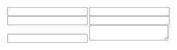 <form name="fo">
  <input type="text" name="full-name">
  <input type="text" name="path">
  <input type="text" name="received">
  <input type="text" name="name" id="name">
  <input type="email" name="email" id="email">
  <textarea name="comment" id="comment"></textarea>
</form>
